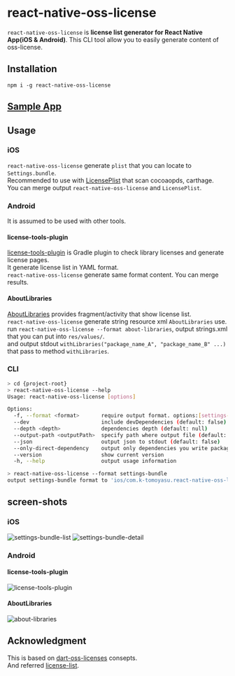 # react-native-oss-license
`react-native-oss-license` is **license list generator for React Native App(iOS & Android)**.
This CLI tool allow you to easily generate content of oss-license.

## Installation
`npm i -g react-native-oss-license`

## [Sample App](https://github.com/k-tomoyasu/react-native-oss-license/tree/master/sample/) 

## Usage
### iOS
`react-native-oss-license` generate `plist` that you can locate to `Settings.bundle`.  
Recommended to use with [LicensePlist](https://github.com/mono0926/LicensePlist) that scan cocoaopds, carthage.  
You can merge output `react-native-oss-license` and `LicensePlist`.

### Android
It is assumed to be used with other tools.

#### license-tools-plugin
[license-tools-plugin](https://github.com/cookpad/license-tools-plugin) is Gradle plugin to check library licenses and generate license pages.  
It generate license list in YAML format.  
`react-native-oss-license` generate same format content. You can merge results.

#### AboutLibraries
[AboutLibraries](https://github.com/mikepenz/AboutLibraries) provides fragment/activity that show license list.  
`react-native-oss-license` generate string resource xml `AboutLibraries` use.  
run `react-native-oss-license --format about-libraries`, output strings.xml that you can put into `res/values/`.  
and output stdout `withLibraries("package_name_A", "package_name_B" ...)` that pass to method `withLibraries`.

### CLI
```sh
> cd {project-root}
> react-native-oss-license --help
Usage: react-native-oss-license [options]

Options:
  -f, --format <format>       require output format. options:[settings-bundle,license-tools-plugin,about-libraries]
  --dev                       include devDependencies (default: false)
  --depth <depth>             dependencies depth (default: null)
  --output-path <outputPath>  specify path where output file (default: "default path")
  --json                      output json to stdout (default: false)
  --only-direct-dependency    output only dependencies you write packages.json. (default: false)
  --version                   show current version
  -h, --help                  output usage information

> react-native-oss-license --format settings-bundle
output settings-bundle format to 'ios/com.k-tomoyasu.react-native-oss-license.Output'
```

## screen-shots
### iOS
![settings-bundle-list](screenshots/settings-bundle-list.png)
![settings-bundle-detail](screenshots/settings-bundle-detail.png)

### Android
#### license-tools-plugin
![license-tools-plugin](screenshots/license-tools-plugin.png)

#### AboutLibraries
![about-libraries](screenshots/about-libraries.png)

## Acknowledgment
This is based on [dart-oss-licenses](https://github.com/ko2ic/dart_oss_licensesA) consepts.  
And referred [license-list](https://github.com/yami-beta/license-list).
